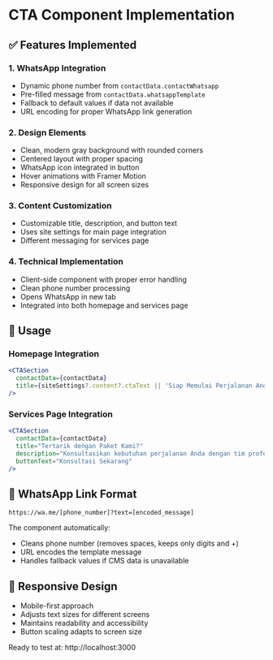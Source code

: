 # CTA Component Implementation

## ✅ Features Implemented

### 1. **WhatsApp Integration**
- Dynamic phone number from `contactData.contactWhatsapp`
- Pre-filled message from `contactData.whatsappTemplate`  
- Fallback to default values if data not available
- URL encoding for proper WhatsApp link generation

### 2. **Design Elements**
- Clean, modern gray background with rounded corners
- Centered layout with proper spacing
- WhatsApp icon integrated in button
- Hover animations with Framer Motion
- Responsive design for all screen sizes

### 3. **Content Customization**
- Customizable title, description, and button text
- Uses site settings for main page integration
- Different messaging for services page

### 4. **Technical Implementation**
- Client-side component with proper error handling
- Clean phone number processing
- Opens WhatsApp in new tab
- Integrated into both homepage and services page

## 🔧 Usage

### Homepage Integration
```jsx
<CTASection 
  contactData={contactData}
  title={siteSettings?.content?.ctaText || 'Siap Memulai Perjalanan Anda?'}
/>
```

### Services Page Integration  
```jsx
<CTASection 
  contactData={contactData}
  title="Tertarik dengan Paket Kami?"
  description="Konsultasikan kebutuhan perjalanan Anda dengan tim profesional kami..."
  buttonText="Konsultasi Sekarang"
/>
```

## 🎯 WhatsApp Link Format
```
https://wa.me/[phone_number]?text=[encoded_message]
```

The component automatically:
- Cleans phone number (removes spaces, keeps only digits and +)
- URL encodes the template message
- Handles fallback values if CMS data is unavailable

## 📱 Responsive Design
- Mobile-first approach
- Adjusts text sizes for different screens
- Maintains readability and accessibility
- Button scaling adapts to screen size

Ready to test at: http://localhost:3000